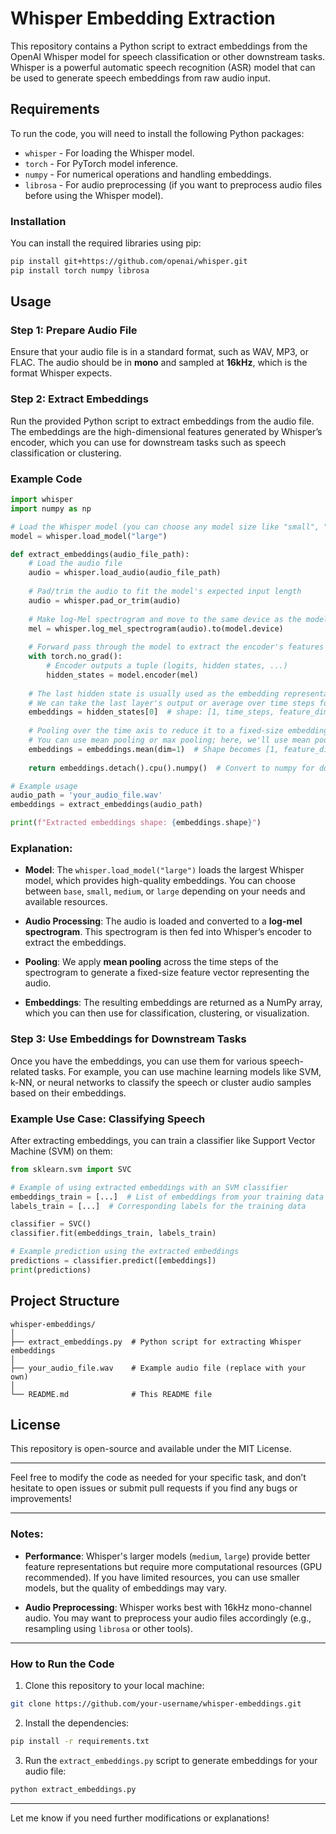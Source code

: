 # Whisper Embedding Extraction

This repository contains a Python script to extract embeddings from the OpenAI Whisper model for speech classification or other downstream tasks. Whisper is a powerful automatic speech recognition (ASR) model that can be used to generate speech embeddings from raw audio input.

## Requirements

To run the code, you will need to install the following Python packages:

- `whisper` - For loading the Whisper model.
- `torch` - For PyTorch model inference.
- `numpy` - For numerical operations and handling embeddings.
- `librosa` - For audio preprocessing (if you want to preprocess audio files before using the Whisper model).

### Installation

You can install the required libraries using pip:

```bash
pip install git+https://github.com/openai/whisper.git
pip install torch numpy librosa
```

## Usage

### Step 1: Prepare Audio File

Ensure that your audio file is in a standard format, such as WAV, MP3, or FLAC. The audio should be in **mono** and sampled at **16kHz**, which is the format Whisper expects.

### Step 2: Extract Embeddings

Run the provided Python script to extract embeddings from the audio file. The embeddings are the high-dimensional features generated by Whisper’s encoder, which you can use for downstream tasks such as speech classification or clustering.

### Example Code

```python
import whisper
import numpy as np

# Load the Whisper model (you can choose any model size like "small", "medium", "large")
model = whisper.load_model("large")

def extract_embeddings(audio_file_path):
    # Load the audio file
    audio = whisper.load_audio(audio_file_path)
    
    # Pad/trim the audio to fit the model's expected input length
    audio = whisper.pad_or_trim(audio)
    
    # Make log-Mel spectrogram and move to the same device as the model
    mel = whisper.log_mel_spectrogram(audio).to(model.device)
    
    # Forward pass through the model to extract the encoder's features (embeddings)
    with torch.no_grad():
        # Encoder outputs a tuple (logits, hidden states, ...)
        hidden_states = model.encoder(mel)
        
    # The last hidden state is usually used as the embedding representation
    # We can take the last layer's output or average over time steps for pooling
    embeddings = hidden_states[0]  # shape: [1, time_steps, feature_dim]
    
    # Pooling over the time axis to reduce it to a fixed-size embedding
    # You can use mean pooling or max pooling; here, we'll use mean pooling
    embeddings = embeddings.mean(dim=1)  # Shape becomes [1, feature_dim]
    
    return embeddings.detach().cpu().numpy()  # Convert to numpy for downstream use

# Example usage
audio_path = 'your_audio_file.wav'
embeddings = extract_embeddings(audio_path)

print(f"Extracted embeddings shape: {embeddings.shape}")
```

### Explanation:

- **Model**: The `whisper.load_model("large")` loads the largest Whisper model, which provides high-quality embeddings. You can choose between `base`, `small`, `medium`, or `large` depending on your needs and available resources.
  
- **Audio Processing**: The audio is loaded and converted to a **log-mel spectrogram**. This spectrogram is then fed into Whisper’s encoder to extract the embeddings.

- **Pooling**: We apply **mean pooling** across the time steps of the spectrogram to generate a fixed-size feature vector representing the audio.

- **Embeddings**: The resulting embeddings are returned as a NumPy array, which you can then use for classification, clustering, or visualization.

### Step 3: Use Embeddings for Downstream Tasks

Once you have the embeddings, you can use them for various speech-related tasks. For example, you can use machine learning models like SVM, k-NN, or neural networks to classify the speech or cluster audio samples based on their embeddings.

### Example Use Case: Classifying Speech

After extracting embeddings, you can train a classifier like Support Vector Machine (SVM) on them:

```python
from sklearn.svm import SVC

# Example of using extracted embeddings with an SVM classifier
embeddings_train = [...]  # List of embeddings from your training data
labels_train = [...]  # Corresponding labels for the training data

classifier = SVC()
classifier.fit(embeddings_train, labels_train)

# Example prediction using the extracted embeddings
predictions = classifier.predict([embeddings])
print(predictions)
```

## Project Structure

```
whisper-embeddings/
│
├── extract_embeddings.py  # Python script for extracting Whisper embeddings
│
├── your_audio_file.wav    # Example audio file (replace with your own)
│
└── README.md              # This README file
```

## License

This repository is open-source and available under the MIT License.

---

Feel free to modify the code as needed for your specific task, and don’t hesitate to open issues or submit pull requests if you find any bugs or improvements!

---

### Notes:

- **Performance**: Whisper's larger models (`medium`, `large`) provide better feature representations but require more computational resources (GPU recommended). If you have limited resources, you can use smaller models, but the quality of embeddings may vary.
  
- **Audio Preprocessing**: Whisper works best with 16kHz mono-channel audio. You may want to preprocess your audio files accordingly (e.g., resampling using `librosa` or other tools).

---

### How to Run the Code

1. Clone this repository to your local machine:

```bash
git clone https://github.com/your-username/whisper-embeddings.git
```

2. Install the dependencies:

```bash
pip install -r requirements.txt
```

3. Run the `extract_embeddings.py` script to generate embeddings for your audio file:

```bash
python extract_embeddings.py
```

---

Let me know if you need further modifications or explanations!
